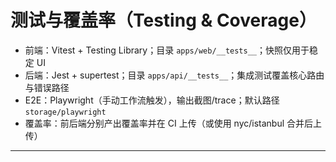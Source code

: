 # 测试与覆盖率（Testing & Coverage）
- 前端：Vitest + Testing Library；目录 `apps/web/__tests__`；快照仅用于稳定 UI
- 后端：Jest + supertest；目录 `apps/api/__tests__`；集成测试覆盖核心路由与错误路径
- E2E：Playwright（手动工作流触发），输出截图/trace；默认路径 `storage/playwright`
- 覆盖率：前后端分别产出覆盖率并在 CI 上传（或使用 nyc/istanbul 合并后上传）

---
